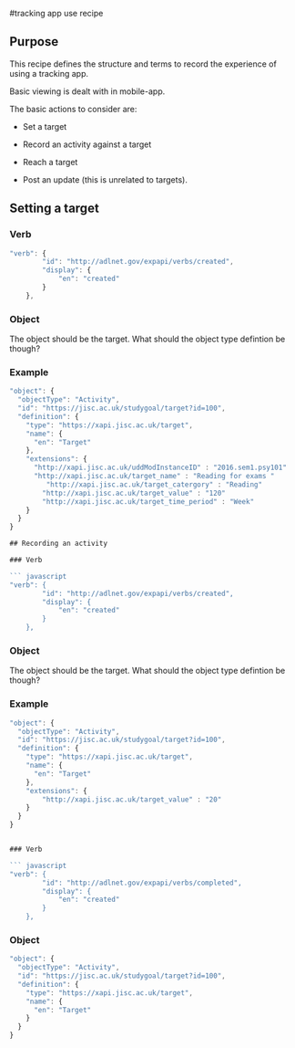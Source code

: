 #tracking app use recipe

## Purpose
This recipe defines the structure and terms to record the experience of using a tracking app. 

Basic viewing is dealt with in mobile-app.

The basic actions to consider are:

* Set a target

* Record an activity against a target

* Reach a target

* Post an update  (this is unrelated to targets).

## Setting a target 

### Verb


``` javascript
"verb": {
        "id": "http://adlnet.gov/expapi/verbs/created",
        "display": {
            "en": "created"
        }
    },
```

### Object

The object should be the target.  What should the object type defintion be though?   

### Example

``` javascript
"object": {
  "objectType": "Activity",
  "id": "https://jisc.ac.uk/studygoal/target?id=100",
  "definition": {
    "type": "https://xapi.jisc.ac.uk/target",
    "name": {
      "en": "Target"
    },
    "extensions": {
      "http://xapi.jisc.ac.uk/uddModInstanceID" : "2016.sem1.psy101"
      "http://xapi.jisc.ac.uk/target_name" : "Reading for exams "
    	 "http://xapi.jisc.ac.uk/target_catergory" : "Reading"
    	"http://xapi.jisc.ac.uk/target_value" : "120"
    	"http://xapi.jisc.ac.uk/target_time_period" : "Week"	
    }
  }
}

## Recording an activity

### Verb

``` javascript
"verb": {
        "id": "http://adlnet.gov/expapi/verbs/created",
        "display": {
            "en": "created"
        }
    },
```

### Object

The object should be the target.  What should the object type defintion be though?   

### Example

``` javascript
"object": {
  "objectType": "Activity",
  "id": "https://jisc.ac.uk/studygoal/target?id=100",
  "definition": {
    "type": "https://xapi.jisc.ac.uk/target",
    "name": {
      "en": "Target"
    },
    "extensions": {
    	"http://xapi.jisc.ac.uk/target_value" : "20"
    }
  }
}


### Verb

``` javascript
"verb": {
        "id": "http://adlnet.gov/expapi/verbs/completed",
        "display": {
            "en": "created"
        }
    },
```

### Object

``` javascript
"object": {
  "objectType": "Activity",
  "id": "https://jisc.ac.uk/studygoal/target?id=100",
  "definition": {
    "type": "https://xapi.jisc.ac.uk/target",
    "name": {
      "en": "Target"
    }
  }
}


